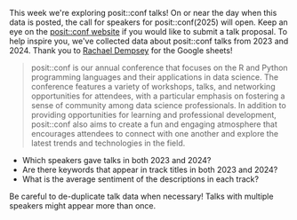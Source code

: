 This week we're exploring posit::conf talks! 
On or near the day when this data is posted, the call for speakers for posit::conf(2025) will open. 
Keep an eye on the [posit::conf website](https://posit.co/conference/) if you would like to submit a talk proposal. 
To help inspire you, we've collected data about posit::conf talks from 2023 and 2024. 
Thank you to [Rachael Dempsey](https://www.linkedin.com/in/rachaeldempsey/) for the Google sheets!

> posit::conf is our annual conference that focuses on the R and Python programming languages and their applications in data science. The conference features a variety of workshops, talks, and networking opportunities for attendees, with a particular emphasis on fostering a sense of community among data science professionals. In addition to providing opportunities for learning and professional development, posit::conf also aims to create a fun and engaging atmosphere that encourages attendees to connect with one another and explore the latest trends and technologies in the field.

- Which speakers gave talks in both 2023 and 2024?
- Are there keywords that appear in track titles in both 2023 and 2024?
- What is the average sentiment of the descriptions in each track?

Be careful to de-duplicate talk data when necessary! 
Talks with multiple speakers might appear more than once.